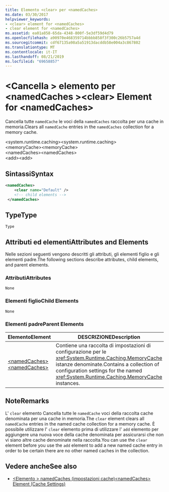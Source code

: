 ```yaml
---
title: Elemento <clear> per <namedCaches>
ms.date: 03/30/2017
helpviewer_keywords:
- <clear> element for <namedCaches>
- clear element for <namedCaches>
ms.assetid: ea01a858-65da-4348-800f-5e3df59d4d79
ms.openlocfilehash: a90970e468359714bbbb858f3f300c26b5757a4d
ms.sourcegitcommit: cdf67135a98a5a51913dacddb58e004a3c867802
ms.translationtype: MT
ms.contentlocale: it-IT
ms.lasthandoff: 08/21/2019
ms.locfileid: "69658857"
---
```

# <a name="clear-element-for-namedcaches"></a><span data-ttu-id="325af-102">\<Cancella > elemento per \<namedCaches ></span><span class="sxs-lookup"><span data-stu-id="325af-102">\<clear> Element for \<namedCaches></span></span>
<span data-ttu-id="325af-103">Cancella tutte `namedCache` le voci della `namedCaches` raccolta per una cache in memoria.</span><span class="sxs-lookup"><span data-stu-id="325af-103">Clears all `namedCache` entries in the `namedCaches` collection for a memory cache.</span></span>  
  
 <span data-ttu-id="325af-104">\<system.runtime.caching></span><span class="sxs-lookup"><span data-stu-id="325af-104">\<system.runtime.caching></span></span>  
<span data-ttu-id="325af-105">\<memoryCache></span><span class="sxs-lookup"><span data-stu-id="325af-105">\<memoryCache></span></span>  
<span data-ttu-id="325af-106">\<namedCaches></span><span class="sxs-lookup"><span data-stu-id="325af-106">\<namedCaches></span></span>  
<span data-ttu-id="325af-107">\<add></span><span class="sxs-lookup"><span data-stu-id="325af-107">\<add></span></span>  
  
## <a name="syntax"></a><span data-ttu-id="325af-108">Sintassi</span><span class="sxs-lookup"><span data-stu-id="325af-108">Syntax</span></span>  
  
```xml  
<namedCaches>  
    <clear name="Default" />  
    <!-- child elements -->  
 </namedCaches>  
```  
  
## <a name="type"></a><span data-ttu-id="325af-109">Type</span><span class="sxs-lookup"><span data-stu-id="325af-109">Type</span></span>  
 `Type`  
  
## <a name="attributes-and-elements"></a><span data-ttu-id="325af-110">Attributi ed elementi</span><span class="sxs-lookup"><span data-stu-id="325af-110">Attributes and Elements</span></span>  
 <span data-ttu-id="325af-111">Nelle sezioni seguenti vengono descritti gli attributi, gli elementi figlio e gli elementi padre.</span><span class="sxs-lookup"><span data-stu-id="325af-111">The following sections describe attributes, child elements, and parent elements.</span></span>  
  
### <a name="attributes"></a><span data-ttu-id="325af-112">Attributi</span><span class="sxs-lookup"><span data-stu-id="325af-112">Attributes</span></span>  
 `None`  
  
### <a name="child-elements"></a><span data-ttu-id="325af-113">Elementi figlio</span><span class="sxs-lookup"><span data-stu-id="325af-113">Child Elements</span></span>  
 `None`  
  
### <a name="parent-elements"></a><span data-ttu-id="325af-114">Elementi padre</span><span class="sxs-lookup"><span data-stu-id="325af-114">Parent Elements</span></span>  
  
|<span data-ttu-id="325af-115">Elemento</span><span class="sxs-lookup"><span data-stu-id="325af-115">Element</span></span>|<span data-ttu-id="325af-116">DESCRIZIONE</span><span class="sxs-lookup"><span data-stu-id="325af-116">Description</span></span>|  
|-------------|-----------------|  
|[<span data-ttu-id="325af-117">\<namedCaches></span><span class="sxs-lookup"><span data-stu-id="325af-117">\<namedCaches></span></span>](namedcaches-element-cache-settings.md)|<span data-ttu-id="325af-118">Contiene una raccolta di impostazioni di configurazione per le <xref:System.Runtime.Caching.MemoryCache> istanze denominate.</span><span class="sxs-lookup"><span data-stu-id="325af-118">Contains a collection of configuration settings for the named <xref:System.Runtime.Caching.MemoryCache> instances.</span></span>|  
  
## <a name="remarks"></a><span data-ttu-id="325af-119">Note</span><span class="sxs-lookup"><span data-stu-id="325af-119">Remarks</span></span>  
 <span data-ttu-id="325af-120">L' `clear` elemento Cancella tutte le `namedCache` voci della raccolta cache denominata per una cache in memoria.</span><span class="sxs-lookup"><span data-stu-id="325af-120">The `clear` element clears all `namedCache` entries in the named cache collection for a memory cache.</span></span> <span data-ttu-id="325af-121">È possibile utilizzare l' `clear` elemento prima di utilizzare l' `add` elemento per aggiungere una nuova voce della cache denominata per assicurarsi che non vi siano altre cache denominate nella raccolta.</span><span class="sxs-lookup"><span data-stu-id="325af-121">You can use the `clear` element before you use the `add` element to add a new named cache entry in order to be certain there are no other named caches in the collection.</span></span>  
  
## <a name="see-also"></a><span data-ttu-id="325af-122">Vedere anche</span><span class="sxs-lookup"><span data-stu-id="325af-122">See also</span></span>

- [<span data-ttu-id="325af-123">\<Elemento > namedCaches (impostazioni cache)</span><span class="sxs-lookup"><span data-stu-id="325af-123">\<namedCaches> Element (Cache Settings)</span></span>](namedcaches-element-cache-settings.md)
